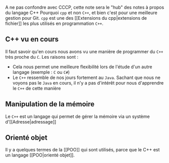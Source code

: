 A ne pas confondre avec CCCP, cette note sera le "hub" des notes à propos du langage C++
Pourquoi `cpp` et non `C++`, et bien c'est pour une meilleure gestion pour Git. `cpp` est une des [[Extensions du cpp|extensions de fichier]] les plus utilisés en programmation `C++`.

## C++ vu en cours
Il faut savoir qu'en cours nous avons vu une manière de programmer du `C++` très proche du `C`. Les raisons sont :
- Cela nous permet une meilleure flexibilité lors de l'étude d'un autre langage (exemple : `C` ou `C#`)
- Le `C++` ressemble de nos jours fortement au `Java`. Sachant que nous ne voyons pas le `Java` en cours, il n'y a pas d'intérêt pour nous d'apprendre le `C++` de cette manière 
## Manipulation de la mémoire
Le `C++` est un langage qui permet de gérer la mémoire via un système d'[[Adresse|adressage]]
## Orienté objet
Il y a quelques termes de la [[POO]] qui sont utilisés, parce que le C++ est un langage [[POO|orienté objet]].
